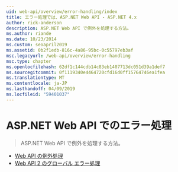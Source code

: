 ```yaml
---
uid: web-api/overview/error-handling/index
title: エラー処理では、ASP.NET Web API - ASP.NET 4.x
author: rick-anderson
description: ASP.NET Web API で例外を処理する方法。
ms.author: riande
ms.date: 10/23/2014
ms.custom: seoapril2019
ms.assetid: 0b2f1edb-816c-4a86-95bc-0c55797eb3af
msc.legacyurl: /web-api/overview/error-handling
msc.type: chapter
ms.openlocfilehash: 62df1c144cdb14c83eb1407713dc051d39a1def7
ms.sourcegitcommit: 0f1119340e4464720cfd16d0ff15764746ea1fea
ms.translationtype: MT
ms.contentlocale: ja-JP
ms.lasthandoff: 04/09/2019
ms.locfileid: "59401037"
---
```

# <a name="error-handling-in-aspnet-web-api"></a>ASP.NET Web API でのエラー処理

> ASP.NET Web API で例外を処理する方法。


- [Web API の例外処理](exception-handling.md)
- [Web API 2 のグローバル エラー処理](web-api-global-error-handling.md)
